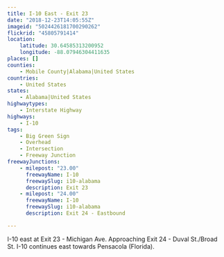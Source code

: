 ```yaml
---
title: I-10 East - Exit 23
date: "2018-12-23T14:05:55Z"
imageid: "5024426181700290262"
flickrid: "45805791414"
location:
    latitude: 30.64585313200952
    longitude: -88.07946304411635
places: []
counties:
    - Mobile County|Alabama|United States
countries:
    - United States
states:
    - Alabama|United States
highwaytypes:
    - Interstate Highway
highways:
    - I-10
tags:
    - Big Green Sign
    - Overhead
    - Intersection
    - Freeway Junction
freewayJunctions:
    - milepost: "23.00"
      freewayName: I-10
      freewaySlug: i10-alabama
      description: Exit 23
    - milepost: "24.00"
      freewayName: I-10
      freewaySlug: i10-alabama
      description: Exit 24 - Eastbound

---
```

I-10 east at Exit 23 - Michigan Ave.  Approaching Exit 24 - Duval St./Broad St.  I-10 continues east towards Pensacola (Florida).